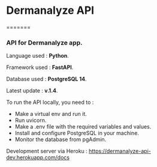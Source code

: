 # Dermanalyze API

=======

### API for Dermanalyze app.

Language used : **Python**.

Framework used : **FastAPI**.

Database used : **PostgreSQL 14**.

Latest update : **v.1.4**.

To run the API locally, you need to :
- Make a virtual env and run it.
- Run uvicorn.
- Make a .env file with the required variables and values.
- Install and configure PostgreSQL in your machine.
- Monitor the database from pgAdmin.

Development server via Heroku : https://dermanalyze-api-dev.herokuapp.com/docs

